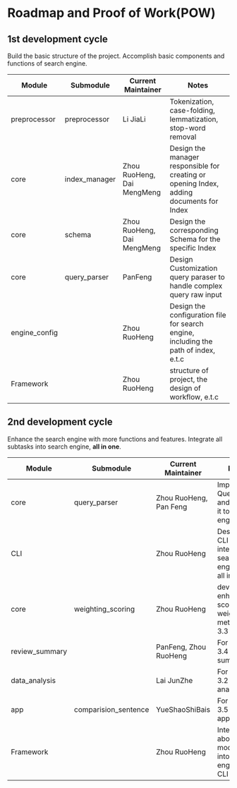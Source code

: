 # Roadmap and Proof of Work(POW)

## 1st development cycle

Build the basic structure of the project. Accomplish basic components and functions of search engine.

| Module        | Submodule     | Current Maintainer         | Notes                                                                                    |
|---------------|---------------|----------------------------|------------------------------------------------------------------------------------------|
| preprocessor  | preprocessor  | Li JiaLi                   | Tokenization, case-folding, lemmatization, stop-word removal                             |
| core          | index_manager | Zhou RuoHeng, Dai MengMeng | Design the manager responsible for creating or opening Index, adding documents for Index |
| core          | schema        | Zhou RuoHeng, Dai MengMeng | Design the corresponding Schema for the specific Index                                   |
| core          | query_parser  | PanFeng                    | Design Customization query paraser to handle complex query raw input                     |
| engine_config |               | Zhou RuoHeng               | Design the configuration file for search engine, including the path of index, e.t.c      |
| Framework     |               | Zhou RuoHeng               | structure of project, the design of workflow, e.t.c                                      |


## 2nd development cycle

Enhance the search engine with more functions and features. Integrate all subtasks into search engine, **all in one**.

| Module         | Submodule            | Current Maintainer     | Notes                                                     |
|----------------|----------------------|------------------------|-----------------------------------------------------------|
| core           | query_parser         | Zhou RuoHeng, Pan Feng | Improve QueryParser and connect it to search engine       |
| CLI            |                      | Zhou RuoHeng           | Design the CLI interface for search engine and all in one |
| core           | weighting_scoring    | Zhou RuoHeng           | develop enhancing scoring and weighting method for 3.3    |
| review_summary |                      | PanFeng, Zhou RuoHeng  | For section 3.4 review summary                            |
| data_analysis  |                      | Lai JunZhe             | For section 3.2 data analysis                             |
| app            | comparision_sentence | YueShaoShiBais         | For section 3.5 application                               |
| Framework      |                      | Zhou RuoHeng           | Integrate above modules into search engine and CLI        |